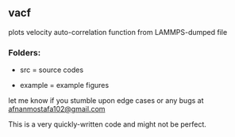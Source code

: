 ## vacf
plots velocity auto-correlation function from LAMMPS-dumped file

### Folders:

* src = source codes

* example = example figures

let me know if you stumble upon edge cases or any bugs at afnanmostafa102@gmail.com

This is a very quickly-written code and might not be perfect.